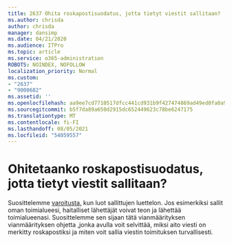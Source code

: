 ```yaml
---
title: 2637 Ohita roskapostisuodatus, jotta tietyt viestit sallitaan?
ms.author: chrisda
author: chrisda
manager: dansimp
ms.date: 04/21/2020
ms.audience: ITPro
ms.topic: article
ms.service: o365-administration
ROBOTS: NOINDEX, NOFOLLOW
localization_priority: Normal
ms.custom:
- "2637"
- "9000682"
ms.assetid: ''
ms.openlocfilehash: aa9ee7cd7710517dfcc441cd931b9f427474869ad49ed0fa0a91a06e06682ed7
ms.sourcegitcommit: b5f7da89a650d2915dc652449623c78be6247175
ms.translationtype: MT
ms.contentlocale: fi-FI
ms.lasthandoff: 08/05/2021
ms.locfileid: "54059557"
---
```

# <a name="bypass-spam-filtering-to-allow-specific-messages"></a>Ohitetaanko roskapostisuodatus, jotta tietyt viestit sallitaan?

Suosittelemme [varoitusta,](https://docs.microsoft.com/exchange/troubleshoot/antispam/cautions-against-bypassing-spam-filters) kun luot sallittujen luettelon. Jos esimerkiksi sallit oman toimialueesi, haitalliset lähettäjät voivat teon ja lähettää toimialueenasi.  Suosittelemme sen sijaan tätä vianmäärityksen vianmäärityksen ohjetta [,](https://docs.microsoft.com/microsoft-365/security/office-365-security/anti-spam-protection)jonka avulla voit selvittää, miksi aito viesti on merkitty roskapostiksi ja miten voit sallia viestin toimituksen turvallisesti.
